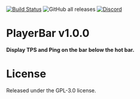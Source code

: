 [![Build Status](https://www.travis-ci.com/MintoD/PlayerBar.svg?branch=main)](https://www.travis-ci.com/MintoD/PlayerBar)
![GitHub all releases](https://img.shields.io/github/downloads/MintoD/PlayerBar/total)
[![Discord](https://img.shields.io/discord/821713643170430978.svg?label=&logo=discord&logoColor=ffffff&color=7389D8&labelColor=6A7EC2)](https://discord.gg/dXZNYu2yxx)
# PlayerBar v1.0.0
**Display TPS and Ping on the bar below the hot bar.**  
# License
Released under the GPL-3.0 license.
